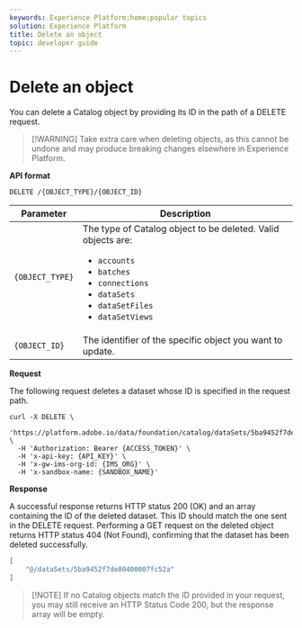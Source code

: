 ```yaml
---
keywords: Experience Platform;home;popular topics
solution: Experience Platform
title: Delete an object
topic: developer guide
---
```


# Delete an object

You can delete a Catalog object by providing its ID in the path of a DELETE request. 

>[!WARNING] Take extra care when deleting objects, as this cannot be undone and may produce breaking changes elsewhere in Experience Platform.

**API format**

```http
DELETE /{OBJECT_TYPE}/{OBJECT_ID}
```

| Parameter | Description |
| --- | --- |
| `{OBJECT_TYPE}` | The type of Catalog object to be deleted. Valid objects are: <ul><li>`accounts`</li><li>`batches`</li><li>`connections`</li><li>`dataSets`</li><li>`dataSetFiles`</li><li>`dataSetViews`</li></ul> |
| `{OBJECT_ID}` | The identifier of the specific object you want to update. |

**Request**

The following request deletes a dataset whose ID is specified in the request path.

```shell
curl -X DELETE \
  'https://platform.adobe.io/data/foundation/catalog/dataSets/5ba9452f7de80400007fc52a' \
  -H 'Authorization: Bearer {ACCESS_TOKEN}' \
  -H 'x-api-key: {API_KEY}' \
  -H 'x-gw-ims-org-id: {IMS_ORG}' \
  -H 'x-sandbox-name: {SANDBOX_NAME}'
```

**Response**

A successful response returns HTTP status 200 (OK) and an array containing the ID of the deleted dataset. This ID should match the one sent in the DELETE request. Performing a GET request on the deleted object returns HTTP status 404 (Not Found), confirming that the dataset has been deleted successfully.

```json
[
    "@/dataSets/5ba9452f7de80400007fc52a"
]
```

>[!NOTE] If no Catalog objects match the ID provided in your request, you may still receive an HTTP Status Code 200, but the response array will be empty.
